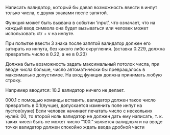 Написать валидатор, который бы давал возможность ввести в инпут только числа, с двумя знаками после запятой. 	

Функция может быть вызвана в событии ‘input’, что означает, что на каждый ввод символа она будет вызываться или человек может использовать ctr + v на инпуте.

При попытке ввести 3 знака после запятой валидатор должен его затирать из инпута, без какого либо округления.
(вставка 0.229, должна превратить число в 0.22, а не в 0.23)
	
Должна быть возможность задать максимальный потолок числа, при вводе числа больше, число автоматически бы превращалось в максимально допустимое.
На вход функция должна принимать любую строку.

Например вводится:
10.2 валидатор ничего не делает.

000.1 с помощью команды вставить, валидатор должен такое число превратить в 0.1(лучше), допускается изменить полe инпут на пустое(хуже)
Если человек начинает печатать число с нескольких нулей: 00, то второй ноль валидатор не должен дать ему написать, т. к. таких чисел быть не может
число “100.” является валидным и на вводе точки валидатор должен спокойно ждать ввода дробной части

